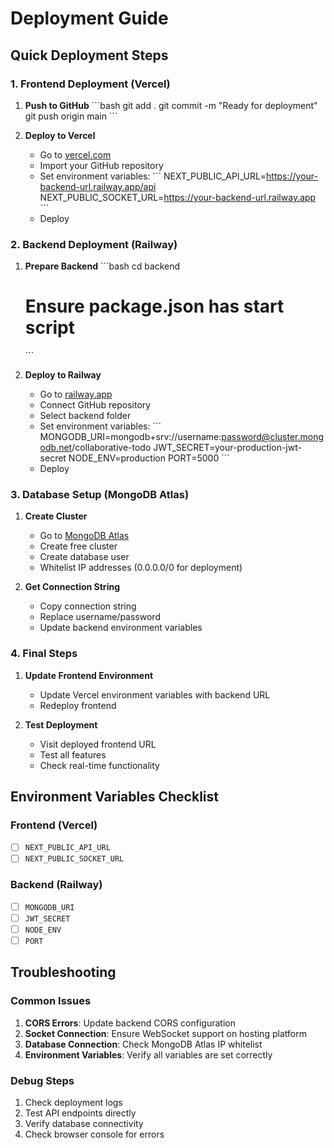 # Deployment Guide

## Quick Deployment Steps

### 1. Frontend Deployment (Vercel)

1. **Push to GitHub**
   \`\`\`bash
   git add .
   git commit -m "Ready for deployment"
   git push origin main
   \`\`\`

2. **Deploy to Vercel**
   - Go to [vercel.com](https://vercel.com)
   - Import your GitHub repository
   - Set environment variables:
     \`\`\`
     NEXT_PUBLIC_API_URL=https://your-backend-url.railway.app/api
     NEXT_PUBLIC_SOCKET_URL=https://your-backend-url.railway.app
     \`\`\`
   - Deploy

### 2. Backend Deployment (Railway)

1. **Prepare Backend**
   \`\`\`bash
   cd backend
   # Ensure package.json has start script
   \`\`\`

2. **Deploy to Railway**
   - Go to [railway.app](https://railway.app)
   - Connect GitHub repository
   - Select backend folder
   - Set environment variables:
     \`\`\`
     MONGODB_URI=mongodb+srv://username:password@cluster.mongodb.net/collaborative-todo
     JWT_SECRET=your-production-jwt-secret
     NODE_ENV=production
     PORT=5000
     \`\`\`
   - Deploy

### 3. Database Setup (MongoDB Atlas)

1. **Create Cluster**
   - Go to [MongoDB Atlas](https://www.mongodb.com/atlas)
   - Create free cluster
   - Create database user
   - Whitelist IP addresses (0.0.0.0/0 for deployment)

2. **Get Connection String**
   - Copy connection string
   - Replace username/password
   - Update backend environment variables

### 4. Final Steps

1. **Update Frontend Environment**
   - Update Vercel environment variables with backend URL
   - Redeploy frontend

2. **Test Deployment**
   - Visit deployed frontend URL
   - Test all features
   - Check real-time functionality

## Environment Variables Checklist

### Frontend (Vercel)
- [ ] `NEXT_PUBLIC_API_URL`
- [ ] `NEXT_PUBLIC_SOCKET_URL`

### Backend (Railway)
- [ ] `MONGODB_URI`
- [ ] `JWT_SECRET`
- [ ] `NODE_ENV`
- [ ] `PORT`

## Troubleshooting

### Common Issues
1. **CORS Errors**: Update backend CORS configuration
2. **Socket Connection**: Ensure WebSocket support on hosting platform
3. **Database Connection**: Check MongoDB Atlas IP whitelist
4. **Environment Variables**: Verify all variables are set correctly

### Debug Steps
1. Check deployment logs
2. Test API endpoints directly
3. Verify database connectivity
4. Check browser console for errors
